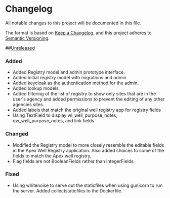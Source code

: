 # Changelog
All notable changes to this project will be documented in this file.

The format is based on [Keep a Changelog](https://keepachangelog.com/en/1.0.0/),
and this project adheres to [Semantic Versioning](https://semver.org/spec/v2.0.0.html).


##[Unreleased](https://github.com/ACWI-SOGW/well_registry_management/tree/master)
### Added
-   Added Registry model and admin prototype interface.
-   Added initial registry model with migrations and admin 
-   Added keycloak as the authentication method for the admin.
-   Added lookup models
-   Added filtering of the list of registry to show only sites that are in the user's agency and added permissions to prevent the editing of any other agencies sites.
-   Added labels that match the original well registry app for registry fields
-  Using TextField to display wl_well_purpose_notes, qw_well_purpose_notes, and link fields.

### Changed
-   Modified the Registry model to more closely resemble the editable fields in the Apex Well Registry application. Also added choices to some of the fields to match the Apex well registry.
-   Flag fields are not BooleanFields rather than IntegerFields.

### Fixed
-   Using whitenoise to serve out the staticfiles when using gunicorn to run the server. Added collectstaticfiles to the Dockerfile.